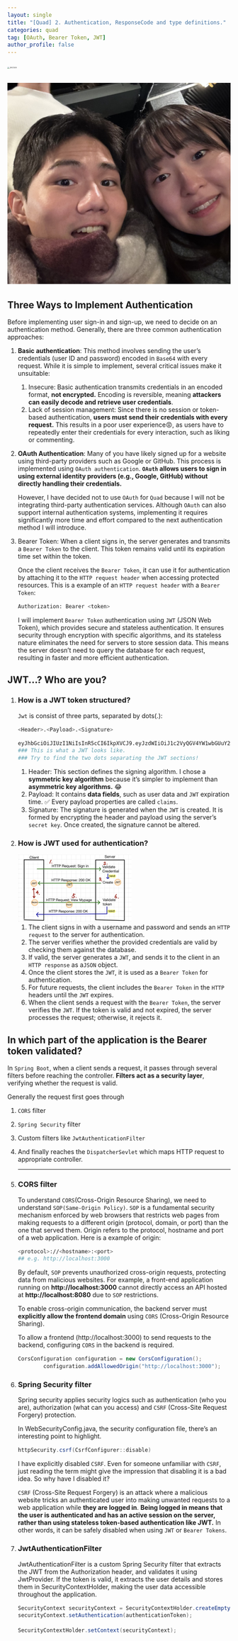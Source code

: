 ```yaml
---
layout: single
title: "[Quad] 2. Authentication, ResponseCode and type definitions."
categories: quad
tag: [OAuth, Bearer Token, JWT]
author_profile: false
---
```


<img src="/images/2025-03-13-quad_2/DSC1200.jpg" alt="_DSC1200" style="zoom:25%;" /> 

## ![IMG_3351](/images/2025-03-13-quad_2/IMG_3351.png)

## **Three Ways to Implement Authentication** 

Before implementing user sign-in and sign-up, we need to decide on an authentication method. Generally, there are three common authentication approaches:
1. **Basic authentication**: This method involves sending the user’s credentials (user ID and password) encoded in `Base64` with every request. While it is simple to implement, several critical issues make it unsuitable:

   1. Insecure: Basic authentication transmits credentials in an encoded format, **not encrypted.** Encoding is reversible, meaning **attackers can easily decode and retrieve user credentials**.
   2. Lack of session management: Since there is no session or token-based authentication, **users must send their credentials with every request.** This results in a poor user experience😡, as users have to repeatedly enter their credentials for every interaction, such as liking or commenting. 

2. **OAuth Authentication**: Many of you have likely signed up for a website using third-party providers such as Google or GitHub. This process is implemented using `OAuth authentication`. **`OAuth` allows users to sign in using external identity providers (e.g., Google, GitHub) without directly handling their credentials.**

   However, I have decided not to use `OAuth` for `Quad` because I will not be integrating third-party authentication services. Although `OAuth` can also support internal authentication systems, implementing it requires significantly more time and effort compared to the next authentication method I will introduce.

3. Bearer Token: When a client signs in, the server generates and transmits a `Bearer Token` to the client. This token remains valid until its expiration time set within the token.

   Once the client receives the `Bearer Token`, it can use it for authentication by attaching it to the `HTTP request header` when accessing protected resources. This is a example of an `HTTP request header` with a `Bearer Token`:

   ```bash
   Authorization: Bearer <token>
   ```

   I will implement `Bearer Token` authentication using `JWT` (JSON Web Token), which provides secure and stateless authentication. It ensures security through encryption with specific algorithms, and its stateless nature eliminates the need for servers to store session data. This means the server doesn’t need to query the database for each request, resulting in faster and more efficient authentication.

## JWT...? Who are you?

1. ### How is a JWT token structured?

   `Jwt` is consist of three parts, separated by dots(.):

   ```bash
   <Header>.<Payload>.<Signature>
   ```

   ```bash
   eyJhbGciOiJIUzI1NiIsInR5cCI6IkpXVCJ9.eyJzdWIiOiJ1c2VyQGV4YW1wbGUuY29tIiwicm9sZSI6ImFkbWluIiwiZXhwIjoxNzEwOTUwNDAwfQ.H0VlMa2UNxIl_6Im7vx2gCy0j2sr_vsaKdmX9EoIqKw
   ### This is what a JWT looks like.
   ### Try to find the two dots separating the JWT sections!
   ```

   1. Header: This section defines the signing algorithm. I chose a **symmetric key algorithm** because it’s simpler to implement than **asymmetric key algorithms.** 😂
   2. Payload: It contains **data fields**, such as user data and `JWT` expiration time. ✅ Every payload properties are called `claims`. 
   3. Signature: The signature is generated when the `JWT` is created. It is formed by encrypting the header and payload using the server’s `secret key`. Once created, the signature cannot be altered.

2. ### How is JWT used for authentication?

   <img src="/images/2025-03-13-quad_2/IMG_2646.jpg" alt="IMG_2646" style="zoom:25%" class="align-center" />

   1. The client signs in with a username and password and sends an `HTTP request` to the server for authentication.
   2. The server verifies whether the provided credentials are valid by checking them against the database.
   3. If valid, the server generates a `JWT`, and sends it to the client in an `HTTP response` as a`JSON` object.
   4. Once the client stores the `JWT`, it is used as a `Bearer Token` for authentication.
   5. For future requests, the client includes the `Bearer Token` in the `HTTP` headers until the `JWT` expires.
   6. When the client sends a request with the `Bearer Token`, the server verifies the `JWT`. If the token is valid and not expired, the server processes the request; otherwise, it rejects it.

## In which part of the application is the Bearer token validated?

In `Spring Boot`, when a client sends a request, it passes through several filters before reaching the controller. **Filters act as a security layer**, verifying whether the request is valid. 

Generally the request first goes through

1. `CORS` filter

2. `Spring Security` filter

3. Custom filters like `JwtAuthenticationFilter`

4. And finally reaches the `DispatcherSevlet` which maps HTTP request to appropriate controller.

   ---

1. ### CORS filter

   To understand `CORS`(Cross-Origin Resource Sharing), we need to understand `SOP(Same-Origin Policy)`. `SOP`  is a fundamental security mechanism enforced by web browsers that restricts web pages from making requests to a different origin (protocol, domain, or port) than the one that served them. Origin refers to  the protocol, hostname and port of a web application. Here is a example of origin: 

   ```bash
   <protocol>://<hostname>:<port>
   ## e.g. http://localhost:3000
   ```

   By default, `SOP` prevents unauthorized cross-origin requests, protecting data from malicious websites. For example, a front-end application running on **http://localhost:3000** cannot directly access an API hosted at **http://localhost:8080** due to `SOP` restrictions.

   To enable cross-origin communication, the backend server must **explicitly allow the frontend domain** using `CORS` (Cross-Origin Resource Sharing).

   To allow a frontend (http://localhost:3000) to send requests to the backend, configuring `CORS` in the backend is required.

   ```java
   CorsConfiguration configuration = new CorsConfiguration();
           configuration.addAllowedOrigin("http://localhost:3000");
   ```

2. ### Spring Security filter

   Spring security applies security logics such as authentication (who you are), authorization (what can you access) and `CSRF` (Cross-Site Request Forgery) protection. 

   In WebSecurityConfig.java, the security configuration file, there’s an interesting point to highlight.

   ```java
   httpSecurity.csrf(CsrfConfigurer::disable)
   ```

   I have explicitly disabled `CSRF`. Even for someone unfamiliar with `CSRF`, just reading the term might give the impression that disabling it is a bad idea. So why have I disabled it?

   `CSRF` (Cross-Site Request Forgery) is an attack where a malicious website tricks an authenticated user into making unwanted requests to a web application while **they are logged in**. **Being logged in means that the user is authenticated and has an active session on the server, rather than using stateless token-based authentication like JWT.** In other words, it can be safely disabled when using `JWT` or `Bearer Tokens`.

3. ### JwtAuthenticationFilter

   JwtAuthenticationFilter is a custom Spring Security filter that extracts the JWT from the Authorization header, and validates it using JwtProvider. If the token is valid, it extracts the user details and stores them in SecurityContextHolder, making the user data accessible throughout the application.

   ```java
   SecurityContext securityContext = SecurityContextHolder.createEmptyContext();
   securityContext.setAuthentication(authenticationToken);
   
   SecurityContextHolder.setContext(securityContext);
   ```

   

